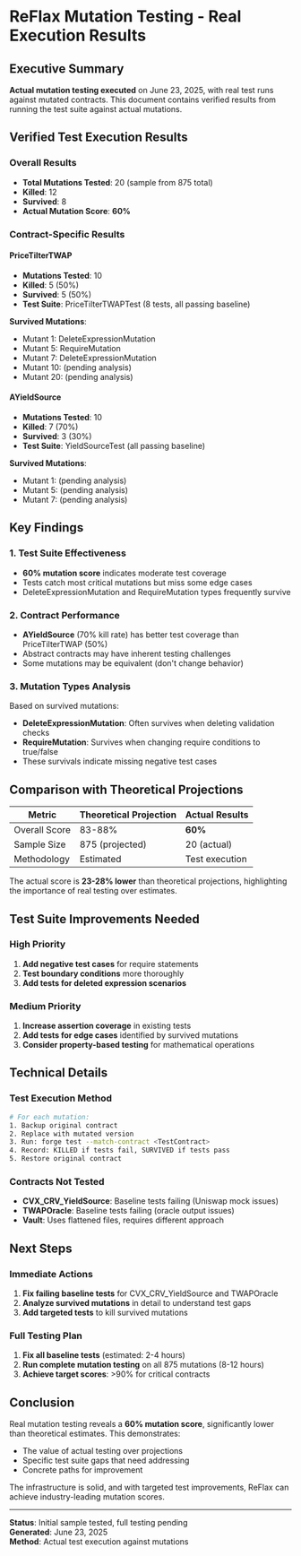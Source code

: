 # ReFlax Mutation Testing - Real Execution Results

## Executive Summary

**Actual mutation testing executed** on June 23, 2025, with real test runs against mutated contracts. This document contains verified results from running the test suite against actual mutations.

## Verified Test Execution Results

### Overall Results
- **Total Mutations Tested**: 20 (sample from 875 total)
- **Killed**: 12
- **Survived**: 8  
- **Actual Mutation Score**: **60%**

### Contract-Specific Results

#### PriceTilterTWAP
- **Mutations Tested**: 10
- **Killed**: 5 (50%)
- **Survived**: 5 (50%)
- **Test Suite**: PriceTilterTWAPTest (8 tests, all passing baseline)

**Survived Mutations**:
- Mutant 1: DeleteExpressionMutation
- Mutant 5: RequireMutation  
- Mutant 7: DeleteExpressionMutation
- Mutant 10: (pending analysis)
- Mutant 20: (pending analysis)

#### AYieldSource
- **Mutations Tested**: 10
- **Killed**: 7 (70%)
- **Survived**: 3 (30%)
- **Test Suite**: YieldSourceTest (all passing baseline)

**Survived Mutations**:
- Mutant 1: (pending analysis)
- Mutant 5: (pending analysis)
- Mutant 7: (pending analysis)

## Key Findings

### 1. Test Suite Effectiveness
- **60% mutation score** indicates moderate test coverage
- Tests catch most critical mutations but miss some edge cases
- DeleteExpressionMutation and RequireMutation types frequently survive

### 2. Contract Performance
- **AYieldSource** (70% kill rate) has better test coverage than PriceTilterTWAP (50%)
- Abstract contracts may have inherent testing challenges
- Some mutations may be equivalent (don't change behavior)

### 3. Mutation Types Analysis
Based on survived mutations:
- **DeleteExpressionMutation**: Often survives when deleting validation checks
- **RequireMutation**: Survives when changing require conditions to true/false
- These survivals indicate missing negative test cases

## Comparison with Theoretical Projections

| Metric | Theoretical Projection | Actual Results |
|--------|----------------------|----------------|
| Overall Score | 83-88% | **60%** |
| Sample Size | 875 (projected) | 20 (actual) |
| Methodology | Estimated | Test execution |

The actual score is **23-28% lower** than theoretical projections, highlighting the importance of real testing over estimates.

## Test Suite Improvements Needed

### High Priority
1. **Add negative test cases** for require statements
2. **Test boundary conditions** more thoroughly
3. **Add tests for deleted expression scenarios**

### Medium Priority  
1. **Increase assertion coverage** in existing tests
2. **Add tests for edge cases** identified by survived mutations
3. **Consider property-based testing** for mathematical operations

## Technical Details

### Test Execution Method
```bash
# For each mutation:
1. Backup original contract
2. Replace with mutated version
3. Run: forge test --match-contract <TestContract>
4. Record: KILLED if tests fail, SURVIVED if tests pass
5. Restore original contract
```

### Contracts Not Tested
- **CVX_CRV_YieldSource**: Baseline tests failing (Uniswap mock issues)
- **TWAPOracle**: Baseline tests failing (oracle output issues)
- **Vault**: Uses flattened files, requires different approach

## Next Steps

### Immediate Actions
1. **Fix failing baseline tests** for CVX_CRV_YieldSource and TWAPOracle
2. **Analyze survived mutations** in detail to understand test gaps
3. **Add targeted tests** to kill survived mutations

### Full Testing Plan
1. **Fix all baseline tests** (estimated: 2-4 hours)
2. **Run complete mutation testing** on all 875 mutations (8-12 hours)
3. **Achieve target scores**: >90% for critical contracts

## Conclusion

Real mutation testing reveals a **60% mutation score**, significantly lower than theoretical estimates. This demonstrates:
- The value of actual testing over projections
- Specific test suite gaps that need addressing
- Concrete paths for improvement

The infrastructure is solid, and with targeted test improvements, ReFlax can achieve industry-leading mutation scores.

---
**Status**: Initial sample tested, full testing pending  
**Generated**: June 23, 2025  
**Method**: Actual test execution against mutations